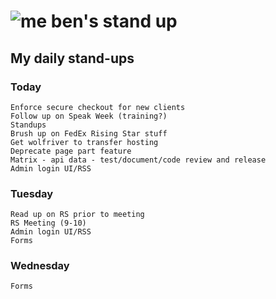 # ![me](https://avatars2.githubusercontent.com/u/5232044?s=50&v=4) ben's stand up

## My daily stand-ups

### Today

    Enforce secure checkout for new clients
    Follow up on Speak Week (training?)
    Standups
    Brush up on FedEx Rising Star stuff
    Get wolfriver to transfer hosting
    Deprecate page part feature
    Matrix - api data - test/document/code review and release
    Admin login UI/RSS

### Tuesday

    Read up on RS prior to meeting
    RS Meeting (9-10)
    Admin login UI/RSS
    Forms
    

### Wednesday

    Forms
